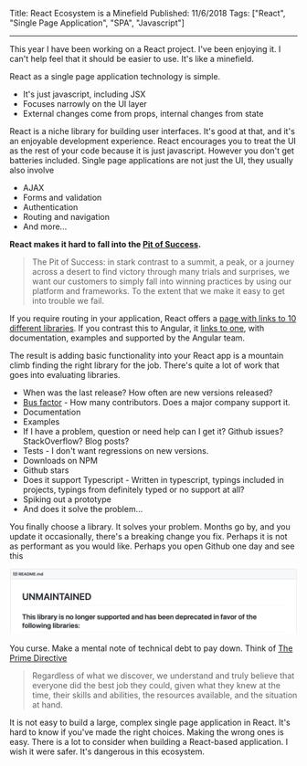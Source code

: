 Title: React Ecosystem is a Minefield
Published: 11/6/2018
Tags: ["React", "Single Page Application", "SPA", "Javascript"]

---

This year I have been working on a React project. I've been enjoying it. I can't help feel that it should be easier to use. It's like a minefield. 

React as a single page application technology is simple. 

- It's just javascript, including JSX
- Focuses narrowly on the UI layer
- External changes come from props, internal changes from state

React is a niche library for building user interfaces. It's good at that, and it's an enjoyable development experience. React encourages you to treat the UI as the rest of your code because it is just javascript. However you don't get batteries included. Single page applications are not just the UI, they usually also involve

- AJAX
- Forms and validation
- Authentication
- Routing and navigation
- And more...

**React makes it hard to fall into the [Pit of Success](https://blog.codinghorror.com/falling-into-the-pit-of-success/).** 

> The Pit of Success: in stark contrast to a summit, a peak, or a journey across a desert to find victory through many trials and surprises, we want our customers to simply fall into winning practices by using our platform and frameworks. To the extent that we make it easy to get into trouble we fail.

If you require routing in your application, React offers a [page with links to 10 different libraries](https://reactjs.org/community/routing.html). If you contrast this to Angular, it [links to one](https://angular.io/guide/router), with documentation, examples and supported by the Angular team. 

The result is adding basic functionality into your React app is a mountain climb finding the right library for the job. There's quite a lot of work that goes into evaluating libraries. 

-  When was the last release? How often are new versions released?
-  [Bus factor](https://en.wikipedia.org/wiki/Bus_factor) - How many contributors. Does a major company support it.
-  Documentation
-  Examples
-  If I have a problem, question or need help can I get it? Github issues? StackOverflow? Blog posts?
-  Tests - I don't want regressions on new versions.
-  Downloads on NPM
-  Github stars
-  Does it support Typescript - Written in typescript, typings included in projects, typings from definitely typed or no support at all?  
-  Spiking out a prototype
-  And does it solve the problem...

You finally choose a library. It solves your problem. Months go by, and you update it occasionally, there's a breaking change you fix. Perhaps it is not as performant as you would like. Perhaps you open Github one day and see this

![](images/React-Ecosystem-is-a-Minefield/deprecated.png)

You curse. Make a mental note of technical debt to pay down. Think of [The Prime Directive](http://retrospectivewiki.org/index.php?title=The_Prime_Directive)

> Regardless of what we discover, we understand and truly believe that everyone did the best job they could, given what they knew at the time, their skills and abilities, the resources available, and the situation at hand.

It is not easy to build a large, complex single page application in React. It's hard to know if you've made the right choices. Making the wrong ones is easy. There is a lot to consider when building a React-based application. I wish it were safer. It's dangerous in this ecosystem. 
